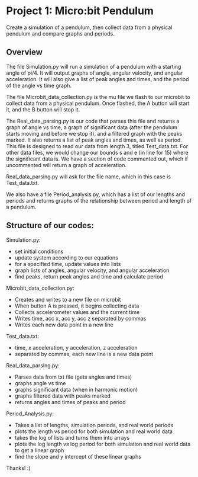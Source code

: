 # Project 1: Micro:bit Pendulum

Create a simulation of a pendulum, then collect data from a physical pendulum and compare graphs and periods.

## Overview

The file Simulation.py will run a simulation of a pendulum with a starting angle of pi/4. 
It will output graphs of angle, angular velocity, and angular acceleration. It will also give 
a list of peak angles and times, and the period of the angle vs time graph.

The file Microbit_data_collection.py is the mu file we flash to our microbit to collect data
from a physical pendulum. Once flashed, the A button will start it, and the B button will stop it.

The Real_data_parsing.py is our code that parses this file and returns a graph of angle vs time, 
a graph of significant data (after the pendulum starts moving and before we stop it), and a filtered
graph with the peaks marked. It also returns a list of peak angles and times, as well as period. 
This file is designed to read our data from length 3, titled Test_data.txt. For other data files, 
we would change our bounds s and e (in line for 15) where the significant data is. We have a section of
code commented out, which if uncommented will return a graph of acceleration.

Real_data_parsing.py will ask for the file name, which in this case is Test_data.txt.
    
We also have a file Period_analysis.py, which has a list of our lengths and periods and returns
graphs of the relationship between period and length of a pendulum.

## Structure of our codes:

Simulation.py:
- set initial conditions
- update system according to our equations
- for a specified time, update values into lists
- graph lists of angles, angular velocity, and angular acceleration
- find peaks, return peak angles and time and calculate period

Microbit_data_collection.py:
- Creates and writes to a new file on microbit
- When button A is pressed, it begins collecting data
- Collects accelerometer values and the current time
- Writes time, acc x, acc y, acc z separated by commas
- Writes each new data point in a new line

Test_data.txt:
- time, x acceleration, y acceleration, z acceleration
- separated by commas, each new line is a new data point
    
Real_data_parsing.py:
- Parses data from txt file (gets angles and times)
- graphs angle vs time
- graphs significant data (when in harmonic motion)
- graphs filtered data with peaks marked
- returns angles and times of peaks and period

Period_Analysis.py:
- Takes a list of lengths, simulation periods, and real world periods
- plots the length vs period for both simulation and real world data
- takes the log of lists and turns them into arrays
- plots the log length vs log period for both simulation and real world data to get a linear graph
- find the slope and y intercept of these linear graphs

Thanks! :)
